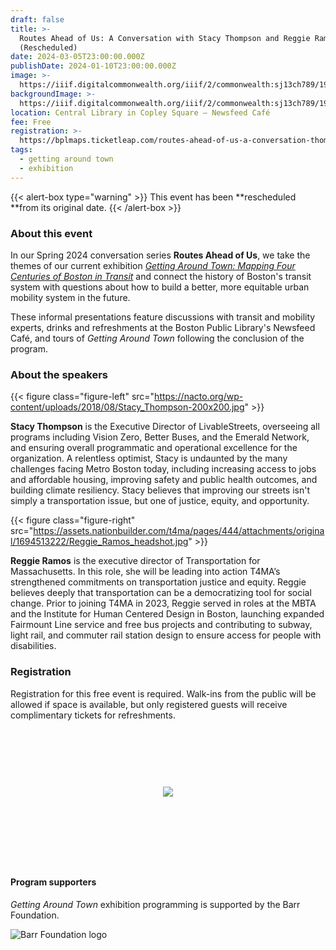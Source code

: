 ```yaml
---
draft: false
title: >-
  Routes Ahead of Us: A Conversation with Stacy Thompson and Reggie Ramos
  (Rescheduled) 
date: 2024-03-05T23:00:00.000Z
publishDate: 2024-01-10T23:00:00.000Z
image: >-
  https://iiif.digitalcommonwealth.org/iiif/2/commonwealth:sj13ch789/1916,1264,4032,1722/,1200/0/default.jpg
backgroundImage: >-
  https://iiif.digitalcommonwealth.org/iiif/2/commonwealth:sj13ch789/1916,1264,4032,1722/,1200/0/default.jpg
location: Central Library in Copley Square – Newsfeed Café
fee: Free
registration: >-
  https://bplmaps.ticketleap.com/routes-ahead-of-us-a-conversation-thompson-ramos/
tags:
  - getting around town
  - exhibition
---
```


{{\< alert-box type="warning" >}} This event has been **rescheduled **from its original date. {{\< /alert-box >}}

### About this event

In our Spring 2024 conversation series **Routes Ahead of Us**, we take the themes of our current exhibition *[Getting Around Town: Mapping Four Centuries of Boston in Transit](https://www.leventhalmap.org/digital-exhibitions/getting-around-town/)* and connect the history of Boston's transit system with questions about how to build a better, more equitable urban mobility system in the future.

These informal presentations feature discussions with transit and mobility experts, drinks and refreshments at the Boston Public Library's Newsfeed Café, and tours of *Getting Around Town* following the conclusion of the program.

### About the speakers

{{< figure class="figure-left" src="https://nacto.org/wp-content/uploads/2018/08/Stacy_Thompson-200x200.jpg" >}}

**Stacy Thompson** is the Executive Director of LivableStreets, overseeing all programs including Vision Zero, Better Buses, and the Emerald Network, and ensuring overall programmatic and operational excellence for the organization. A relentless optimist, Stacy is undaunted by the many challenges facing Metro Boston today, including increasing access to jobs and affordable housing, improving safety and public health outcomes, and building climate resiliency. Stacy believes that improving our streets isn't simply a transportation issue, but one of justice, equity, and opportunity.

<div style="max-height:200px;">

{{< figure class="figure-right" src="https://assets.nationbuilder.com/t4ma/pages/444/attachments/original/1694513222/Reggie_Ramos_headshot.jpg" >}}

</div>

**Reggie Ramos** is the executive director of Transportation for Massachusetts. In this role, she will be leading into action T4MA’s strengthened commitments on transportation justice and equity. Reggie believes deeply that transportation can be a democratizing tool for social change. Prior to joining T4MA in 2023, Reggie served in roles at the MBTA and the Institute for Human Centered Design in Boston, launching expanded Fairmount Line service and free bus projects and contributing to subway, light rail, and commuter rail station design to ensure access for people with disabilities.

### Registration

Registration for this free event is required. Walk-ins from the public will be allowed if space is available, but only registered guests will receive complimentary tickets for refreshments.

<link href="https://widgets.ticketleap.com/v2/widget.css" media="screen" rel="stylesheet" type="text/css" /><script src="https://widgets.ticketleap.com/v2/widget.js" type="text/javascript"></script><div id="tl-widget-wrapper-62992838-9f22-4692-8557-7a4f0435e66f"><script type="text/javascript">tl_widget.update_widget("https://bplmaps.ticketleap.com/widget/v2/", "62992838-9f22-4692-8557-7a4f0435e66f", "events=routes-ahead-of-us-a-conversation-thompson-ramos&accent_color=#054571");</script><!--[if IE 6]><div style="display:none"><![endif]--><div style="width: 100%; display: table; height: 200px;"><div style="display: table-cell; vertical-align: middle; text-align: center;"><img src="https://widgets.ticketleap.com/v2/loading.gif" /></div></div><!--[if IE 6]></div><![endif]--></div><input type="hidden" id="tl-affiliate-url-62992838-9f22-4692-8557-7a4f0435e66f" name="tl-affiliate-url-62992838-9f22-4692-8557-7a4f0435e66f" value="https://www.ticketleap.com/solutions/sell-tickets-online?rc=WIDGET-STO"><input type="hidden" id="tl-show-event-name-62992838-9f22-4692-8557-7a4f0435e66f" name="tl-show-event-name-62992838-9f22-4692-8557-7a4f0435e66f" value="true"><input type="hidden" id="tl-show-event-location-62992838-9f22-4692-8557-7a4f0435e66f" name="tl-show-event-location-62992838-9f22-4692-8557-7a4f0435e66f" value="true"><input type="hidden" id="tl-show-event-dates-62992838-9f22-4692-8557-7a4f0435e66f" name="tl-show-event-dates-62992838-9f22-4692-8557-7a4f0435e66f" value="true">
<br>

#### Program supporters

*Getting Around Town* exhibition programming is supported by the Barr Foundation.

![Barr Foundation logo](https://barrfdn-prod.s3.amazonaws.com/image/3394/crop_preview.jpg?1600189547)
